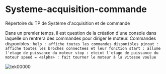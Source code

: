 # Systeme-acquisition-commande
Répertoire du TP de Système d'acquisition et de commande

Dans un premier temps, il est question de la création d'une console dans laquelle on rentrera des commandes pour diriger le moteur.
Commandes disponibles : 
``help : affiche toutes les commandes disponibles
pinout : affiche toutes les broches connectees et leur fonction
start : allume l'etage de puissance du moteur
stop : eteint l'etage de puissance du moteur
speed = <alpha> : fait tourner le moteur à la vitesse voulue``

![tek00000](https://user-images.githubusercontent.com/86347317/141968295-56410056-098b-42b9-88f9-33dc8b2ca38a.png)
